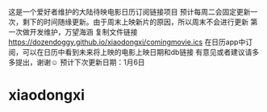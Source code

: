 这是一个爱好者维护的大陆待映电影日历订阅链接项目
预计每周二会固定更新一次，剩下的时间随缘更新。由于周末上映新片的原因，所以周末不会进行更新
第一次做开发维护，万望海涵
复制文件链接
https://dozendoggy.github.io/xiaodongxi/comingmovie.ics
在日历app中订阅，可以在日历中看到未来将上映的电影上映日期和db链接
有意见或者建议请多多提出，谢谢☺️
预计下次更新日期：1月6日
# xiaodongxi

